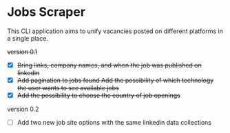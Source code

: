 # Jobs Scraper

This CLI application aims to unify vacancies posted on different platforms in a single place.


~~version 0.1~~

* [X] ~~Bring links, company names, and when the job was published on linkedin~~
* [X] ~~Add pagination to jobs found   Add the possibility of which technology the user wants to see available jobs~~
* [X] ~~Add the possibility to choose the country of job openings~~

version 0.2

* [ ] Add two new job site options with the same linkedin data collections

